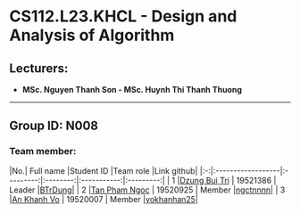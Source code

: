 # CS112.L23.KHCL - Design and Analysis of Algorithm
## Lecturers:
- **MSc. Nguyen Thanh Son - MSc. Huynh Thi Thanh Thuong**
---
## Group ID: N008

### Team member:
|No.| Full name         |Student ID       |Team role      |Link github|
|:-:|:------------------|:---------:|:--------:|:-----------:|:---------:|
| 1	|[Dzung Bui Tri](mailto:19521386@gm.uit.edu.vn)	| 19521386	| Leader |[BTrDung](https://github.com/BTrDung)|
| 2	|[Tan Pham Ngoc](mailto:19520925@gm.uit.edu.vn)	| 19520925	| Member  |[ngctnnnn](https://github.com/ngctnnnn)|
| 3	|[An Khanh Vo](mailto:vokhanhan25@gmail.com)	  | 19520007	| Member  |[vokhanhan25](https://github.com/vokhanhan25)|
